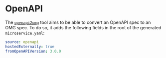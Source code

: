 # OpenAPI
The [`openapi2omg`](https://github.com/microservices/openapi2omg) tool aims to be able to 
convert an OpenAPI spec to an OMG spec.
To do so, it adds the following fields in the root of the generated `microservice.yaml`:
```yaml
source: openapi
hostedExternally: true
fromOpenAPIVersion: 3.0.0
``` 
